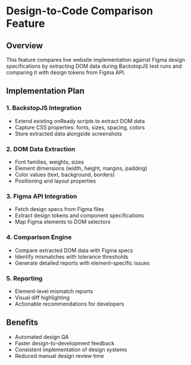 # Design-to-Code Comparison Feature

## Overview
This feature compares live website implementation against Figma design specifications by extracting DOM data during BackstopJS test runs and comparing it with design tokens from Figma API.

## Implementation Plan

### 1. BackstopJS Integration
- Extend existing onReady scripts to extract DOM data
- Capture CSS properties: fonts, sizes, spacing, colors
- Store extracted data alongside screenshots

### 2. DOM Data Extraction
- Font families, weights, sizes
- Element dimensions (width, height, margins, padding)
- Color values (text, background, borders)
- Positioning and layout properties

### 3. Figma API Integration
- Fetch design specs from Figma files
- Extract design tokens and component specifications
- Map Figma elements to DOM selectors

### 4. Comparison Engine
- Compare extracted DOM data with Figma specs
- Identify mismatches with tolerance thresholds
- Generate detailed reports with element-specific issues

### 5. Reporting
- Element-level mismatch reports
- Visual diff highlighting
- Actionable recommendations for developers

## Benefits
- Automated design QA
- Faster design-to-development feedback
- Consistent implementation of design systems
- Reduced manual design review time
